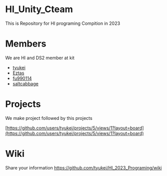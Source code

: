 # HI_Unity_Cteam

This is Repository for HI programing Compition in 2023

# Members
We are HI and DS2 member at kit
- [tyukei](https://github.com/tyukei)
- [Eztas](https://github.com/Eztas)
- [fu990114](https://github.com/fu990114)
- [saltcabbage](https://github.com/saltcabbage)

# Projects
We make project followed by this projects

[https://github.com/users/tyukei/projects/5/views/1?layout=board](https://github.com/users/tyukei/projects/5/views/1?layout=board)

# Wiki
Share your information 
https://github.com/tyukei/HI_2023_Programing/wiki

